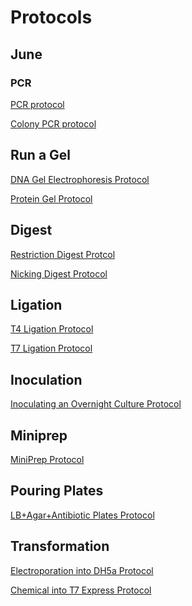 # Protocols

## June 

### PCR 
[PCR protocol](https://github.com/idec2021/UOregon/blob/main/docs/documentation/PCR%20protocol)

[Colony PCR protocol](https://github.com/idec2021/UOregon/blob/main/docs/documentation/Colony%20PCR)

## Run a Gel 
[DNA Gel Electrophoresis Protocol](https://github.com/idec2021/UOregon/blob/main/docs/documentation/Gel%20Electrophoresis%20Protocol)

[Protein Gel Protocol](https://github.com/idec2021/UOregon/blob/main/docs/documentation/Protein%20Gel%20Protocol)

## Digest
[Restriction Digest Protcol](https://github.com/idec2021/UOregon/blob/main/docs/documentation/Restriction%20Digest%20Protocol)

[Nicking Digest Protocol](https://github.com/idec2021/UOregon/blob/main/docs/documentation/Nicking%20Digest%20Protocol)

## Ligation 
[T4 Ligation Protocol]()

[T7 Ligation Protocol]()

## Inoculation
[Inoculating an Overnight Culture Protocol ]()

## Miniprep 
[MiniPrep Protocol]()

## Pouring Plates 
[LB+Agar+Antibiotic Plates Protocol]()

## Transformation
[Electroporation into DH5a Protocol]()

[Chemical into T7 Express Protocol]()



 


